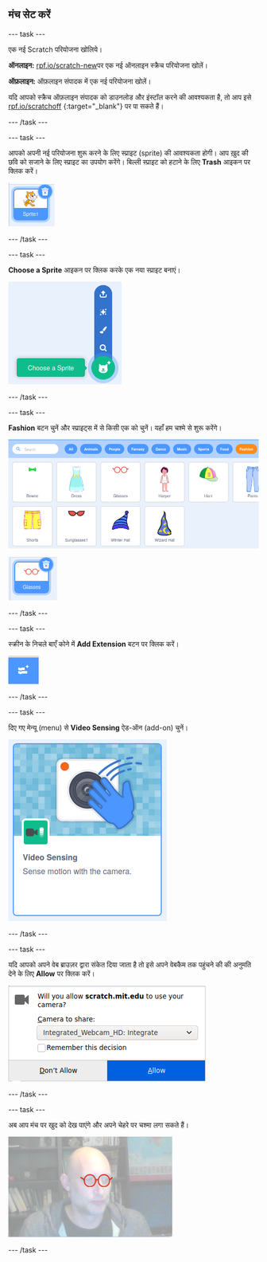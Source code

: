 ## मंच सेट करें

--- task ---

एक नई Scratch परियोजना खोलिये।

**ऑनलाइन:** [rpf.io/scratch-new](https://rpf.io/scratch-new)पर एक नई ऑनलाइन स्क्रैच परियोजना खोलें।

**ऑफ़लाइन:** ऑफ़लाइन संपादक में एक नई परियोजना खोलें।

यदि आपको स्क्रैच ऑफ़लाइन संपादक को डाउनलोड और इंस्टॉल करने की आवश्यकता है, तो आप इसे [rpf.io/scratchoff](https://rpf.io/scratchoff) {:target="_blank"} पर पा सकते हैं।

--- /task ---

--- task ---

आपको अपनी नई परियोजना शुरू करने के लिए स्प्राइट (sprite) की आवश्यकता होगी। आप ख़ुद की छवि को सजाने के लिए स्प्राइट का उपयोग करेंगे। बिल्ली स्प्राइट को हटाने के लिए **Trash** आइकन पर क्लिक करें।

![कैट स्प्राइट पर ट्रैश आइकन दिखाती छवि](images/delete-sprite.png)

--- /task ---

--- task ---

**Choose a Sprite** आइकन पर क्लिक करके एक नया स्प्राइट बनाएं।

![विस्तारित 'Choose a Sprite' दिखाने वाली छवि](images/new-sprite.png)

--- /task ---

--- task ---

**Fashion** बटन चुनें और स्प्राइट्स में से किसी एक को चुनें। यहाँ हम चश्मे से शुरू करेंगे।

![छवि 'Fashion' स्प्राइट दिखाती है](images/fashion.png)

![छवि चश्मा दिखाती है](images/glasses.png)

--- /task ---

--- task ---

स्क्रीन के निचले बाएँ कोने में **Add Extension** बटन पर क्लिक करें।

![add Extension बटन दिखाने वाली छवि](images/add-extension.png)

--- /task ---

--- task ---

दिए गए मेन्यू (menu) से **Video Sensing** ऐड-ऑन (add-on) चुनें।

![वीडियो एक्सटेंशन लाइब्रेरी के चयन को दिखाने वाली छवि](images/video-extension.png)

--- /task ---

--- task ---

यदि आपको अपने वेब ब्राउज़र द्वारा संकेत दिया जाता है तो इसे अपने वेबकैम तक पहुंचने की की अनुमति देने के लिए **Allow** पर क्लिक करें।

![छवि कैमरे के उपयोग की अनुमति देने के लिए ब्राउज़र संकेत को दिखाती है](images/allow-camera.png)

--- /task ---

--- task ---

अब आप मंच पर खुद को देख पाएंगे और अपने चेहरे पर चश्मा लगा सकते हैं।

![चेहरे पर चश्मे के साथ एक आदमी की छवि](images/man-with-glasses.png)

--- /task ---





